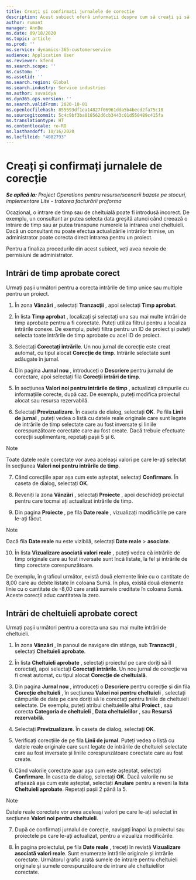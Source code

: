 ```yaml
---
title: Creați și confirmați jurnalele de corecție
description: Acest subiect oferă informații despre cum să creați și să confirmați un jurnal de corecție.
author: rumant
manager: AnnBe
ms.date: 09/18/2020
ms.topic: article
ms.prod: ''
ms.service: dynamics-365-customerservice
audience: Application User
ms.reviewer: kfend
ms.search.scope: ''
ms.custom: ''
ms.assetid: ''
ms.search.region: Global
ms.search.industry: Service industries
ms.author: suvaidya
ms.dyn365.ops.version: ''
ms.search.validFrom: 2020-10-01
ms.openlocfilehash: 855593df1ea14827f06961dda5b4becd2fa75c18
ms.sourcegitcommit: 5c4c9bf3ba018562d6cb3443c01d550489c415fa
ms.translationtype: HT
ms.contentlocale: ro-RO
ms.lasthandoff: 10/16/2020
ms.locfileid: "4082793"
---
```

# <a name="create-and-confirm-correction-journals"></a>Creați și confirmați jurnalele de corecție

_**Se aplică la:** Project Operations pentru resurse/scenarii bazate pe stocuri, implementare Lite - tratarea facturării proforma_

Ocazional, o intrare de timp sau de cheltuială poate fi introdusă incorect. De exemplu, un consultant ar putea selecta data greșită atunci când creează o intrare de timp sau ar putea transpune numerele la intrarea unei cheltuieli. Dacă un consultant nu poate efectua actualizările intrărilor trimise, un administrator poate corecta direct intrarea pentru un proiect.

Pentru a finaliza procedurile din acest subiect, veți avea nevoie de permisiuni de administrator.

## <a name="correct-approved-time-entries"></a>Intrări de timp aprobate corect     

Urmați pașii următori pentru a corecta intrările de timp unice sau multiple pentru un proiect.

1. În zona **Vânzări** , selectați **Tranzacții** , apoi selectați **Timp aprobat**. 

2. În lista **Timp aprobat** , localizați și selectați una sau mai multe intrări de timp aprobate pentru a fi corectate. Puteți utiliza filtrul pentru a localiza intrările conexe. De exemplu, puteți filtra pentru un ID de proiect și puteți selecta toate intrările de timp aprobate cu acel ID de proiect.

3. Selectați **Corectați intrările**. Un nou jurnal de corecție este creat automat, cu tipul alocat **Corecție de timp**. Intrările selectate sunt adăugate în jurnal. 

4. Din pagina **Jurnal nou** , introduceți o **Descriere** pentru jurnalul de corectare, apoi selectați fila **Corecții intrări de timp**.  

5. În secțiunea **Valori noi pentru intrările de timp** , actualizați câmpurile cu informațiile corecte, după caz. De exemplu, puteți modifica proiectul alocat sau resursa rezervabilă.

6. Selectați **Previzualizare**. În caseta de dialog, selectați **OK**. Pe fila **Linii de jurnal** , puteți vedea o listă cu datele reale originale care sunt legate de intrările de timp selectate care au fost inversate și liniile corespunzătoare corectate care au fost create. Dacă trebuie efectuate corecții suplimentare, repetați pașii 5 și 6. 

> [!NOTE]
> Toate datele reale corectate vor avea aceleași valori pe care le-ați selectat în secțiunea **Valori noi pentru intrările de timp**.

7. Când corecțiile apar așa cum este așteptat, selectați **Confirmare**. În caseta de dialog, selectați **OK**.

8. Reveniți la zona **Vânzări** , selectați **Proiecte** , apoi deschideți proiectul pentru care tocmai ați actualizat intrările de timp. 

9. Din pagina **Proiecte** , pe fila **Date reale** , vizualizați modificările pe care le-ați făcut. 

> [!NOTE]
> Dacă fila **Date reale** nu este vizibilă, selectați **Date reale** > **asociate**.  

10. În lista **Vizualizare asociată valori reale** , puteți vedea că intrările de timp originale care au fost inversate sunt încă listate, la fel și intrările de timp corectate corespunzătoare. 

De exemplu, în graficul următor, există două elemente linie cu o cantitate de 8,00 care au debite listate în coloana Sumă. În plus, există două elemente linie cu o cantitate de -8,00 care arată sumele creditate în coloana Sumă. Aceste corecții aduc cantitatea la zero.

 
## <a name="correct-approved-expense-entries"></a>Intrări de cheltuieli aprobate corect

Urmați pașii următori pentru a corecta una sau mai multe intrări de cheltuieli. 

1. În zona **Vânzări** , în panoul de navigare din stânga, sub **Tranzacții** , selectați **Cheltuieli aprobate**.

2. În lista **Cheltuieli aprobate** , selectați proiectul pe care doriți să îl corectați, apoi selectați **Corectați intrările**. Un nou jurnal de corecție va fi creat automat, cu tipul alocat **Corecție de cheltuială**. 

3. Din pagina **Jurnal nou** , introduceți o **Descriere** pentru corecție și din fila **Corecție cheltuieli** , în secțiunea **Valori noi pentru cheltuieli** , selectați câmpurile de date pe care doriți să le corectați pentru liniile de cheltuieli selectate. De exemplu, puteți atribui cheltuielile altui **Proiect** , sau corecta **Categoria de cheltuieli** , **Data cheltuielilor** , sau **Resursă rezervabilă**.

4. Selectați **Previzualizare**. În caseta de dialog, selectați **OK**. 

5. Verificați corecțiile de pe fila **Linii de jurnal**. Puteți vedea o listă cu datele reale originale care sunt legate de intrările de cheltuieli selectate care au fost inversate și liniile corespunzătoare corectate care au fost create.

6. Când valorile corectate apar așa cum este așteptat, selectați **Confirmare**. În caseta de dialog, selectați **OK.** Dacă valorile nu se afișează așa cum este așteptat, selectați **Anulare** pentru a reveni la lista **Cheltuieli aprobate**. Repetați pașii 2 până la 5. 

> [!NOTE]
> Datele reale corectate vor avea aceleași valori pe care le-ați selectat în secțiunea **Valori noi pentru cheltuieli**.

7. După ce confirmați jurnalul de corecție, navigați înapoi la proiectul sau proiectele pe care le-ați actualizat, pentru a vizualiza modificările.  

8. În pagina proiectului, pe fila **Date reale** , treceți în revistă **Vizualizare asociată valori reale**. Sunt enumerate intrările originale și intrările corectate. Următorul grafic arată sumele de intrare pentru cheltuieli originale și sumele corespunzătoare de intrare ale cheltuielilor corectate. 


